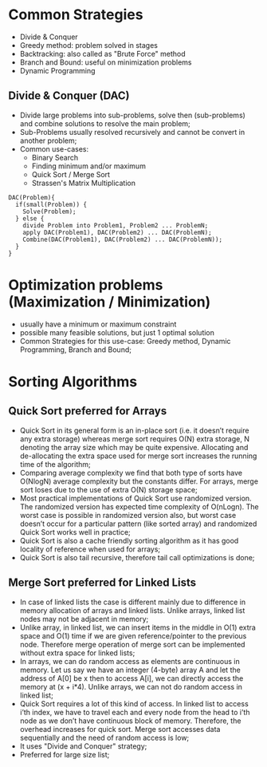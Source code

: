 # Common Strategies

- Divide & Conquer
- Greedy method: problem solved in stages
- Backtracking: also called as "Brute Force" method
- Branch and Bound: useful on minimization problems
- Dynamic Programming

## Divide & Conquer (DAC)

- Divide large problems into sub-problems, solve then (sub-problems) and combine solutions to resolve the main problem;
- Sub-Problems usually resolved recursively and cannot be convert in another problem;
- Common use-cases:
  - Binary Search
  - Finding minimum and/or maximum
  - Quick Sort / Merge Sort
  - Strassen's Matrix Multiplication

```
DAC(Problem){
  if(small(Problem)) {
    Solve(Problem);
  } else {
    divide Problem into Problem1, Problem2 ... ProblemN;
    apply DAC(Problem1), DAC(Problem2) ... DAC(ProblemN);
    Combine(DAC(Problem1), DAC(Problem2) ... DAC(ProblemN));
  }
}
```

# Optimization problems (Maximization / Minimization)

- usually have a minimum or maximum constraint
- possible many feasible solutions, but just 1 optimal solution
- Common Strategies for this use-case: Greedy method, Dynamic Programming, Branch and Bound;

# Sorting Algorithms

## Quick Sort preferred for Arrays

- Quick Sort in its general form is an in-place sort (i.e. it doesn’t require any extra storage) whereas merge sort requires O(N) extra storage, N denoting the array size which may be quite expensive. Allocating and de-allocating the extra space used for merge sort increases the running time of the algorithm;
- Comparing average complexity we find that both type of sorts have O(NlogN) average complexity but the constants differ. For arrays, merge sort loses due to the use of extra O(N) storage space;
- Most practical implementations of Quick Sort use randomized version. The randomized version has expected time complexity of O(nLogn). The worst case is possible in randomized version also, but worst case doesn’t occur for a particular pattern (like sorted array) and randomized Quick Sort works well in practice;
- Quick Sort is also a cache friendly sorting algorithm as it has good locality of reference when used for arrays;
- Quick Sort is also tail recursive, therefore tail call optimizations is done;

## Merge Sort preferred for Linked Lists

- In case of linked lists the case is different mainly due to difference in memory allocation of arrays and linked lists. Unlike arrays, linked list nodes may not be adjacent in memory;
- Unlike array, in linked list, we can insert items in the middle in O(1) extra space and O(1) time if we are given reference/pointer to the previous node. Therefore merge operation of merge sort can be implemented without extra space for linked lists;
- In arrays, we can do random access as elements are continuous in memory. Let us say we have an integer (4-byte) array A and let the address of A[0] be x then to access A[i], we can directly access the memory at (x + i\*4). Unlike arrays, we can not do random access in linked list;
- Quick Sort requires a lot of this kind of access. In linked list to access i’th index, we have to travel each and every node from the head to i’th node as we don’t have continuous block of memory. Therefore, the overhead increases for quick sort. Merge sort accesses data sequentially and the need of random access is low;
- It uses "Divide and Conquer" strategy;
- Preferred for large size list;
